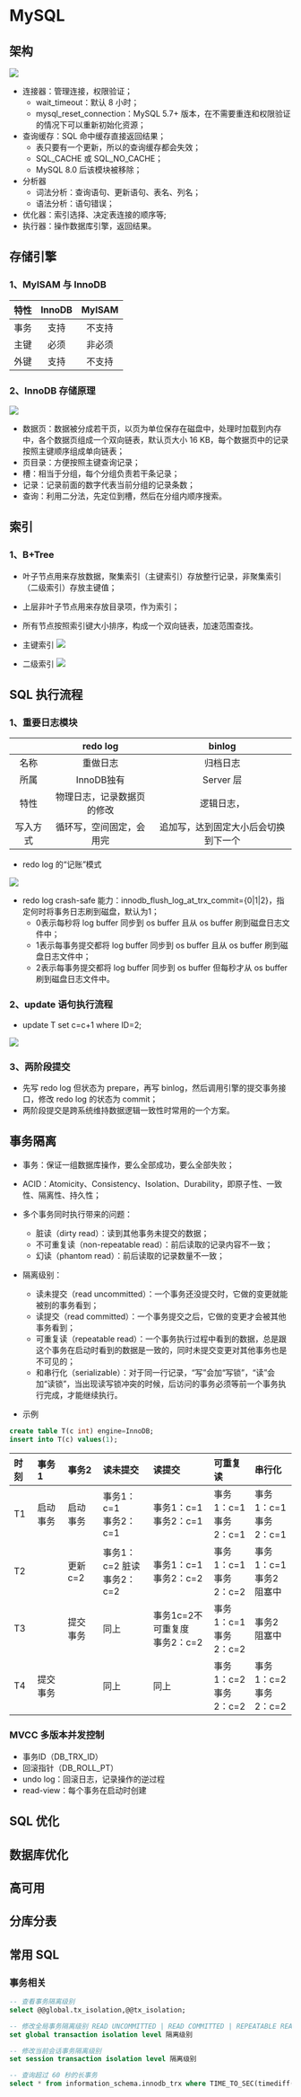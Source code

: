 # MySQL
## 架构
![](http://images.intflag.com/mysql000.png)

- 连接器：管理连接，权限验证；
    - wait_timeout：默认 8 小时；
    - mysql_reset_connection：MySQL 5.7+ 版本，在不需要重连和权限验证的情况下可以重新初始化资源；
- 查询缓存：SQL 命中缓存直接返回结果；
    - 表只要有一个更新，所以的查询缓存都会失效；
    - SQL_CACHE 或 SQL_NO_CACHE；
    - MySQL 8.0 后该模块被移除；
- 分析器
    - 词法分析：查询语句、更新语句、表名、列名；
    - 语法分析：语句错误；
- 优化器：索引选择、决定表连接的顺序等;
- 执行器：操作数据库引擎，返回结果。

## 存储引擎

### 1、MyISAM 与 InnoDB

|特性|InnoDB|MyISAM|
|:----:|:----:|:----:|
|事务|支持|不支持|
|主键|必须|非必须|
|外键|支持|不支持|

### 2、InnoDB 存储原理

![](http://images.intflag.com/mysql001.png)

- 数据页：数据被分成若干页，以页为单位保存在磁盘中，处理时加载到内存中，各个数据页组成一个双向链表，默认页大小 16 KB，每个数据页中的记录按照主键顺序组成单向链表；
- 页目录：方便按照主键查询记录；
- 槽：相当于分组，每个分组负责若干条记录；
- 记录：记录前面的数字代表当前分组的记录条数；
- 查询：利用二分法，先定位到槽，然后在分组内顺序搜索。

## 索引

### 1、B+Tree
- 叶子节点用来存放数据，聚集索引（主键索引）存放整行记录，非聚集索引（二级索引）存放主键值；
- 上层非叶子节点用来存放目录项，作为索引；
- 所有节点按照索引键大小排序，构成一个双向链表，加速范围查找。

- 主键索引
![](http://images.intflag.com/mysql002.png)

- 二级索引
![](http://images.intflag.com/mysql003.png)

## SQL 执行流程

### 1、重要日志模块

||redo log|binlog|
|:----:|:----:|:----:|
|名称|重做日志|归档日志|
|所属|InnoDB独有|Server 层|
|特性|物理日志，记录数据页的修改|逻辑日志，|
|写入方式|循环写，空间固定，会用完|追加写，达到固定大小后会切换到下一个|

- redo log 的“记账”模式

![](http://images.intflag.com/mysql005.png)

- redo log crash-safe 能力：innodb_flush_log_at_trx_commit={0|1|2}，指定何时将事务日志刷到磁盘，默认为1；
    - 0表示每秒将 log buffer 同步到 os buffer 且从 os buffer 刷到磁盘日志文件中；
    - 1表示每事务提交都将 log buffer 同步到 os buffer 且从 os buffer 刷到磁盘日志文件中；
    - 2表示每事务提交都将 log buffer 同步到 os buffer 但每秒才从 os buffer 刷到磁盘日志文件中。

### 2、update 语句执行流程
- update T set c=c+1 where ID=2;

![](http://images.intflag.com/mysql004.png)

### 3、两阶段提交
- 先写 redo log 但状态为 prepare，再写 binlog，然后调用引擎的提交事务接口，修改 redo log 的状态为 commit；
- 两阶段提交是跨系统维持数据逻辑一致性时常用的一个方案。

## 事务隔离
- 事务：保证一组数据库操作，要么全部成功，要么全部失败；
- ACID：Atomicity、Consistency、Isolation、Durability，即原子性、一致性、隔离性、持久性；
- 多个事务同时执行带来的问题：
    - 脏读（dirty read）：读到其他事务未提交的数据；
    - 不可重复读（non-repeatable read）：前后读取的记录内容不一致；
    - 幻读（phantom read）：前后读取的记录数量不一致；
- 隔离级别：
    - 读未提交（read uncommitted）：一个事务还没提交时，它做的变更就能被别的事务看到；
    - 读提交（read committed）：一个事务提交之后，它做的变更才会被其他事务看到；
    - 可重复读（repeatable read）：一个事务执行过程中看到的数据，总是跟这个事务在启动时看到的数据是一致的，同时未提交变更对其他事务也是不可见的；
    - 和串行化（serializable）：对于同一行记录，“写”会加“写锁”，“读”会加“读锁”，当出现读写锁冲突的时候，后访问的事务必须等前一个事务执行完成，才能继续执行。

- 示例

```sql
create table T(c int) engine=InnoDB;
insert into T(c) values(1);
```

|时刻|事务1|事务2|读未提交|读提交|可重复读|串行化|
|:----|:----|:----|:----|:----|:----|:----|
|T1|启动事务|启动事务|事务1：c=1<br>事务2：c=1|事务1：c=1<br>事务2：c=1|事务1：c=1<br>事务2：c=1|事务1：c=1<br>事务2：c=1|
|T2||更新 c=2|事务1：c=2 脏读<br>事务2：c=2|事务1：c=1<br>事务2：c=2|事务1：c=1<br>事务2：c=2|事务1：c=1<br>事务2阻塞中|
|T3||提交事务|同上|事务1c=2不可重复度<br>事务2：c=2|事务1：c=1<br>事务2：c=2|事务2阻塞中|
|T4|提交事务||同上|同上|事务1：c=2<br>事务2：c=2|事务1：c=2<br>事务2：c=2|

### MVCC 多版本并发控制
- 事务ID（DB_TRX_ID）
- 回滚指针（DB_ROLL_PT）
- undo log：回滚日志，记录操作的逆过程
- read-view：每个事务在启动时创建

## SQL 优化
## 数据库优化
## 高可用
## 分库分表
## 常用 SQL

### 事务相关
```sql
-- 查看事务隔离级别
select @@global.tx_isolation,@@tx_isolation;

-- 修改全局事务隔离级别 READ UNCOMMITTED | READ COMMITTED | REPEATABLE READ | SERIALIZABLE
set global transaction isolation level 隔离级别

-- 修改当前会话事务隔离级别
set session transaction isolation level 隔离级别

-- 查询超过 60 秒的长事务
select * from information_schema.innodb_trx where TIME_TO_SEC(timediff(now(),trx_started))>60
```